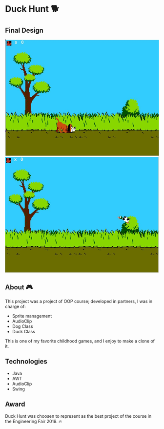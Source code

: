 # Duck Hunt  :dog2:

## Final Design
![](https://github.com/Paco17/Duck-Hunt/blob/master/Game%20Design/Game%20Intro.JPG)
![](https://github.com/Paco17/Duck-Hunt/blob/master/Game%20Design/Game.JPG)

## About :video_game:
This project was a project of OOP course; developed in partners, I was in charge of:
  - Sprite management
  - AudioClip
  - Dog Class
  - Duck Class

This is one of my favorite childhood games, and I enjoy to make a clone of it.

## Technologies  
  - Java
  - AWT
  - AudioClip
  - Swing
 
## Award
Duck Hunt was choosen to represent as the best project of the course in the Engineering Fair 2019. :fire: 
